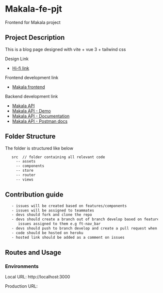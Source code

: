 # Makala-fe-pjt
Frontend for Makala project

## Project Description
This is a blog page designed with vite + vue 3 + tailwind css

   Design Link
   <!-- * [Lo-fi link](https://www.figma.com/file/aD1DdXvw6wavwHjo5MNN9m/STOCKA?node-id=0%3A1) -->
   * [Hi-fi link](#)
   <!-- * [User-flow and prototype link](https://www.figma.com/proto/aD1DdXvw6wavwHjo5MNN9m/STOCKA?node-id=1349%3A355&scaling=scale-down&page-id=535%3A0) -->


   Frontend development link
   * [Makala frontend](#)


   Backend development link
   * [Makala API](#)
   * [Makala API - Demo](#)
   * [Makala API - Documentation](#)
   * [Makala API - Postman docs](#)



## Folder Structure

The folder is structured like below

```sh
   src  // folder containing all relevant code
     -- assets  
     -- components
     -- store
     -- router
     -- views
```
<!--    
## Installation and Usage

1. Clone the repo
   ```sh
   git clone
   ```
   OR
   ```sh
   git pull origin main
   ```
2. Install NPM packages
   ```sh
   npm install || npm i
   ```
3. Once in the root folder, run
   ```sh
   npm run start
   ``` -->

## Contribution guide
   <!-- * [Contribution Guide](https://docs.google.com/document/d/1OTOpJ52unFRNgOP9uw-EZO7uZayeLFbditGahLxvD4c/edit?usp=sharing) -->

```sh
   - issues will be created based on features/components
   - issues will be assigned to teammates
   - devs should fork and clone the repo 
   - devs should create a branch out of branch develop based on feature
      issues assigned to them e.g ft-nav_bar
   - devs should push to branch develop and create a pull request when done
   - code should be hosted on heroku
   - hosted link should be added as a comment on issues
```

## Routes and Usage
### Environments
<p>Local URL: http://localhost:3000</p>
<p></p>Production URL: </p>
